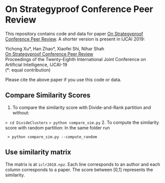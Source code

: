 # On Strategyproof Conference Peer Review
This repository contains code and data for paper [On Strategyproof Conference Peer Review](https://arxiv.org/pdf/1806.06266.pdf). A shorter version is present in IJCAI 2019:

Yichong Xu\*, Han Zhao\*, Xiaofei Shi, Nihar Shah <br/>
[On Strategyproof Conference Peer Review](https://arxiv.org/pdf/1806.06266.pdf)</br>
Proceedings of the Twenty-Eighth International Joint Conference on Artificial Intelligence, IJCAI-19</br>
​(\*: equal contribution) </br>

Please cite the above paper if you use this code or data. 

## Compare Similarity Scores
1. To compare the similarity score with Divide-and-Rank partition and without:

``` > cd DivideClusters ```
``` > python compare_sim.py ```
2. To compute the similarity score with random partition: In the same folder run

``` > python compare_sim.py --compute_random```

## Use similarity matrix

The matrix is at ```iclr2018.npz```. Each line corresponds to an author and each column corresponds to a paper. The score between [0,1] represents the similarity.

